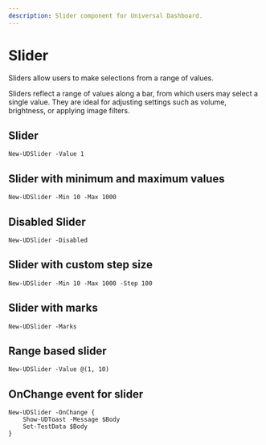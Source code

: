 ```yaml
---
description: Slider component for Universal Dashboard.
---
```


# Slider

Sliders allow users to make selections from a range of values.

Sliders reflect a range of values along a bar, from which users may select a single value. They are ideal for adjusting settings such as volume, brightness, or applying image filters.

## Slider 

```text
New-UDSlider -Value 1
```

## Slider with minimum and maximum values

```text
New-UDSlider -Min 10 -Max 1000
```

## Disabled Slider

```text
New-UDSlider -Disabled
```

## Slider with custom step size

```text
New-UDSlider -Min 10 -Max 1000 -Step 100
```

## Slider with marks

```text
New-UDSlider -Marks
```

## Range based slider

```text
New-UDSlider -Value @(1, 10)
```

## OnChange event for slider

```text
New-UDSlider -OnChange {
    Show-UDToast -Message $Body 
    Set-TestData $Body
}
```

